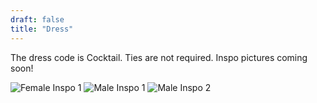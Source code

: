 ```yaml
---
draft: false
title: "Dress"
---
```


The dress code is Cocktail. Ties are not required. Inspo pictures coming soon! 

![Female Inspo 1](image/female1.png) ![Male Inspo 1](image/male1.png) ![Male Inspo 2](image/male2.png)

<br>

